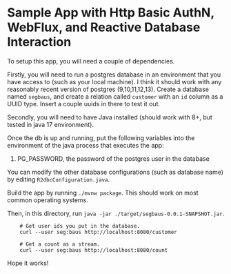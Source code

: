 # Sample App with Http Basic AuthN, WebFlux, and Reactive Database Interaction

To setup this app, you will need a couple of dependencies.

Firstly, you will need to run a postgres database in an environment
that you have access to (such as your local machine). I think it should work
with any reasonably recent version of postgres (9,10,11,12,13). Create a
database named `segbaus`, and create a relation called `customer`
with an `id` column as a UUID type. Insert a couple uuids in there to
test it out.

Secondly, you will need to have Java installed (should work with 8+, but
tested in java 17 environment).

Once the db is up and running, put the following variables into the 
environment of the java process that executes the app:

1. PG_PASSWORD, the password of the postgres user in the database

You can modify the other database configurations (such as database name)
by editing `R2dbcConfiguration.java`.

Build the app by running `./mvnw package`. This should work on most common
operating systems.

Then, in this directory, run `java -jar ./target/segbaus-0.0.1-SNAPSHOT.jar`.

```
    # Get user ids you put in the database.
    curl --user seg:baus http://localhost:8080/customer
    
    # Get a count as a stream.
    curl --user seg:baus http://localhost:8080/count
```

Hope it works!
